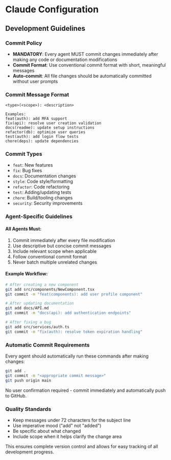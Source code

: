 # Claude Configuration

## Development Guidelines

### Commit Policy
- **MANDATORY**: Every agent MUST commit changes immediately after making any code or documentation modifications
- **Commit Format**: Use conventional commit format with short, meaningful messages
- **Auto-commit**: All file changes should be automatically committed without user prompts

### Commit Message Format
```
<type>(<scope>): <description>

Examples:
feat(auth): add MFA support
fix(api): resolve user creation validation
docs(readme): update setup instructions
refactor(db): optimize user queries
test(auth): add login flow tests
chore(deps): update dependencies
```

### Commit Types
- `feat`: New features
- `fix`: Bug fixes
- `docs`: Documentation changes
- `style`: Code style/formatting
- `refactor`: Code refactoring
- `test`: Adding/updating tests
- `chore`: Build/tooling changes
- `security`: Security improvements

### Agent-Specific Guidelines

#### All Agents Must:
1. Commit immediately after every file modification
2. Use descriptive but concise commit messages
3. Include relevant scope when applicable
4. Follow conventional commit format
5. Never batch multiple unrelated changes

#### Example Workflow:
```bash
# After creating a new component
git add src/components/NewComponent.tsx
git commit -m "feat(components): add user profile component"

# After updating documentation
git add docs/API.md
git commit -m "docs(api): add authentication endpoints"

# After fixing a bug
git add src/services/auth.ts
git commit -m "fix(auth): resolve token expiration handling"
```

### Automatic Commit Requirements

Every agent should automatically run these commands after making changes:
```bash
git add .
git commit -m "<appropriate commit message>"
git push origin main
```

No user confirmation required - commit immediately and automatically push to GitHub.

### Quality Standards
- Keep messages under 72 characters for the subject line
- Use imperative mood ("add" not "added")
- Be specific about what changed
- Include scope when it helps clarify the change area

This ensures complete version control and allows for easy tracking of all development progress.